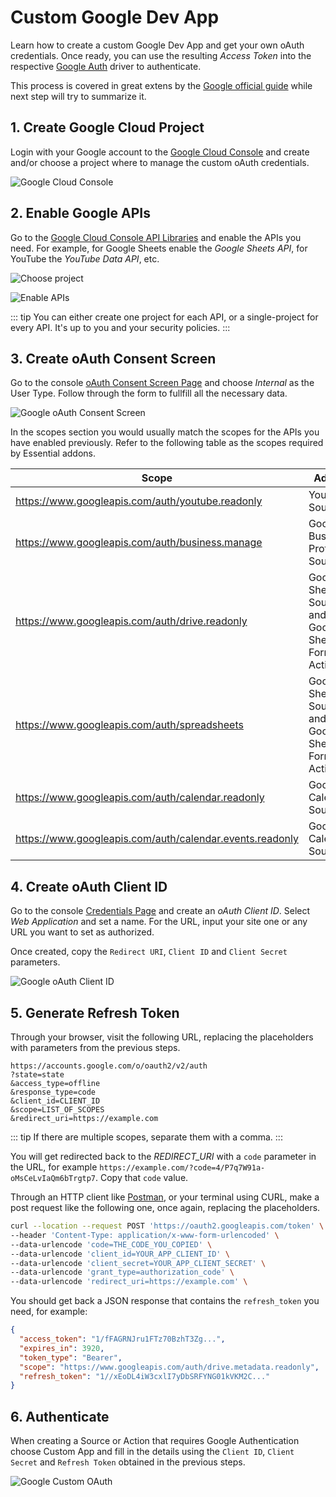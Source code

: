 # Custom Google Dev App

Learn how to create a custom Google Dev App and get your own oAuth credentials. Once ready, you can use the resulting _Access Token_ into the respective [Google Auth](./drivers/google-oauth) driver to authenticate.

This process is covered in great extens by the [Google official guide](https://developers.google.com/identity/protocols/oauth2/web-server) while next step will try to summarize it.

## 1. Create Google Cloud Project

Login with your Google account to the [Google Cloud Console](https://cloud.google.com/cloud-console/) and create and/or choose a project where to manage the custom oAuth credentials.

![Google Cloud Console](./assets/google/google-cloud-console.png)

## 2. Enable Google APIs

Go to the [Google Cloud Console API Libraries](https://console.cloud.google.com/apis/library) and enable the APIs you need. For example, for Google Sheets enable the _Google Sheets API_, for YouTube the _YouTube Data API_, etc.

![Choose project](./assets/google/google-choose-project.png)

![Enable APIs](./assets/google/google-enable-apis.png)

::: tip
You can either create one project for each API, or a single-project for every API. It's up to you and your security policies.
:::

## 3. Create oAuth Consent Screen

Go to the console [oAuth Consent Screen Page](https://console.developers.google.com/apis/credentials/consent) and choose _Internal_ as the User Type. Follow through the form to fullfill all the necessary data.

![Google oAuth Consent Screen](./assets/google/google-oauth-consent-screen.png)

In the scopes section you would usually match the scopes for the APIs you have enabled previously. Refer to the following table as the scopes required by Essential addons.

| Scope  | Addon |
|--------|-------|
| https://www.googleapis.com/auth/youtube.readonly | Youtube Source |
| https://www.googleapis.com/auth/business.manage | Google Business Profile Source. |
| https://www.googleapis.com/auth/drive.readonly | Google Sheets Source and Google Sheets Form Action |
| https://www.googleapis.com/auth/spreadsheets | Google Sheets Source and Google Sheets Form Action |
| https://www.googleapis.com/auth/calendar.readonly | Google Calendar Source |
| https://www.googleapis.com/auth/calendar.events.readonly | Google Calendar Source |

## 4. Create oAuth Client ID

Go to the console [Credentials Page](https://console.developers.google.com/apis/credentials) and create an _oAuth Client ID_. Select _Web Application_ and set a name. For the URL, input your site one or any URL you want to set as authorized.

Once created, copy the `Redirect URI`, `Client ID` and `Client Secret` parameters.

![Google oAuth Client ID](./assets/google/google-oauth-client-id.png)

## 5. Generate Refresh Token

Through your browser, visit the following URL, replacing the placeholders with parameters from the previous steps.

```text
https://accounts.google.com/o/oauth2/v2/auth
?state=state
&access_type=offline
&response_type=code
&client_id=CLIENT_ID
&scope=LIST_OF_SCOPES
&redirect_uri=https://example.com
```

::: tip
If there are multiple scopes, separate them with a comma.
:::

You will get redirected back to the _REDIRECT_URI_ with a `code` parameter in the URL, for example `https://example.com/?code=4/P7q7W91a-oMsCeLvIaQm6bTrgtp7`. Copy that `code` value.

Through an HTTP client like [Postman](https://www.postman.com/), or your terminal using CURL, make a post request like the following one, once again, replacing the placeholders.

```bash
curl --location --request POST 'https://oauth2.googleapis.com/token' \
--header 'Content-Type: application/x-www-form-urlencoded' \
--data-urlencode 'code=THE_CODE_YOU_COPIED' \
--data-urlencode 'client_id=YOUR_APP_CLIENT_ID' \
--data-urlencode 'client_secret=YOUR_APP_CLIENT_SECRET' \
--data-urlencode 'grant_type=authorization_code' \
--data-urlencode 'redirect_uri=https://example.com' \
```

You should get back a JSON response that contains the `refresh_token` you need, for example:

```json
{
  "access_token": "1/fFAGRNJru1FTz70BzhT3Zg...",
  "expires_in": 3920,
  "token_type": "Bearer",
  "scope": "https://www.googleapis.com/auth/drive.metadata.readonly",
  "refresh_token": "1//xEoDL4iW3cxlI7yDbSRFYNG01kVKM2C..."
}
```

## 6. Authenticate

When creating a Source or Action that requires Google Authentication choose Custom App and fill in the details using the `Client ID`, `Client Secret` and `Refresh Token` obtained in the previous steps.

![Google Custom OAuth](./assets/google/google-custom-oauth.webp)
